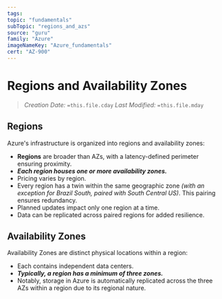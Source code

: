 ```yaml
---
tags:
topic: "fundamentals"
subTopic: "regions_and_azs"
source: "guru"
family: "Azure"
imageNameKey: "Azure_fundamentals"
cert: "AZ-900"
---
```

# Regions and Availability Zones

> _Creation Date:_ `=this.file.cday` _Last Modified:_ `=this.file.mday`

## Regions

Azure's infrastructure is organized into regions and availability zones:

- **Regions** are broader than AZs, with a latency-defined perimeter ensuring proximity.
- ***Each region houses one or more availability zones.***
- Pricing varies by region.
- Every region has a twin within the same geographic zone *(with an exception for Brazil South, paired with South Central US)*. This pairing ensures redundancy.
- Planned updates impact only one region at a time.
- Data can be replicated across paired regions for added resilience.

## Availability Zones

Availability Zones are distinct physical locations within a region:

- Each contains independent data centers.
- ***Typically, a region has a minimum of three zones.***
- Notably, storage in Azure is automatically replicated across the three AZs within a region due to its regional nature.